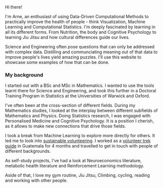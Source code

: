 Hi there! 

I'm Arne, an enthusiast of using Data-Driven Computational Methods to practically improve the health of people - think Visualization, Machine Learning and Computational Statistics. I'm deeply fascinated by learning in all its different forms. From Nutrition, the body and Cognitive Psychology to learning Jiu Jitsu and how cultural differences guide our lives.

Science and Engineering often pose questions that can only be addressed with complex data. Distilling and communciating meaning out of that data to improve people's lives yield amazing puzzles. I'll use this website to showcase some examples of how that can be done.

### My background

I started out with a BSc and MSc in Mathematics. I wanted to use the tools learnt there for Science and Engineering, and took this further in a Doctoral Training Program in Statistics at the Universities of Warwick and Oxford.

I've often been at the cross-section of different fields. During my Mathematics studies, I looked at the interplay between different subfields of Mathematics and Physics. Doing Statistics research, I was engaged with Personalised Medicine and Cognitive Psychology. It is a position I cherish, as it allows to make new connections that drive those fields.

I took a break from Machine Learning to explore more directly for others. It led me to look into [sustainable volunteering](http://blog.grassrootsvolunteering.org/independent-volunteer/). I worked as a [volunteer trek guide](https://www.quetzaltrekkers.com/xela/) in Guatemala for 4 months and travelled to get in touch with people of different backgrounds. 

As self-study projects, I've had a look at Neuroeconomics literature, metabolic health literature and Reinforcement Learning methodology.

Aside of that, I love my gym routine, Jiu Jitsu, Climbing, cycling, reading and working with other people.
